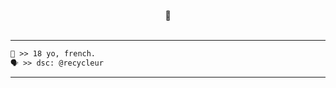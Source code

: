 

<p align="center">
  <b>🌠</b><br>
  <!--<img src="https://discord.c99.nl/widget/theme-1/786717974325100564.png">-->
  <br>
</p>

-----

```diff
👤 >> 18 yo, french.
🗣️ >> dsc: @recycleur
```

-----
